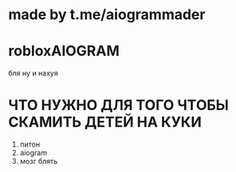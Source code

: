 # made by t.me/aiogrammader
# robloxAIOGRAM
бля ну и нахуя
# ЧТО НУЖНО ДЛЯ ТОГО ЧТОБЫ СКАМИТЬ ДЕТЕЙ НА КУКИ
1) питон
2) aiogram
3) мозг блять
